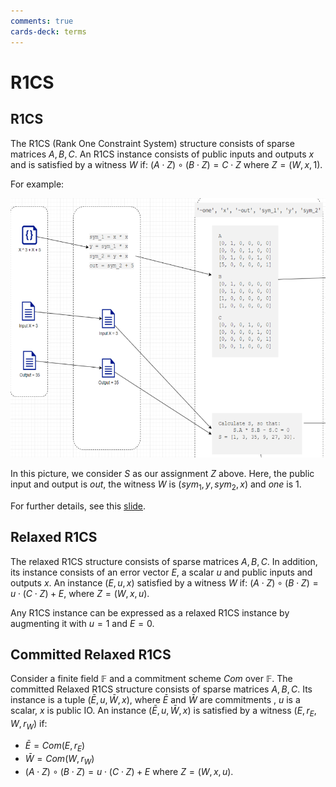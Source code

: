 ```yaml
---
comments: true
cards-deck: terms
---
```


# R1CS

## R1CS []()

The R1CS (Rank One Constraint System) structure consists of sparse matrices
$A, B, C$. An R1CS instance
consists of public inputs and outputs $x$ and is satisfied by a witness $W$ if:
$(A \cdot Z) \circ (B \cdot Z) = C \cdot Z$ where $Z = (W, x, 1)$.

[](1724467529625)

For example:

![r1cs](attachments/r1cs_example.png)

In this picture, we consider $S$ as our assignment $Z$ above. Here, the public
input and output is $out$, the witness $W$ is $(sym_1, y, sym_2, x)$ and $one$
is $1$.

For further details, see this [slide](../presentations/zk_overall.pptx).



## Relaxed R1CS []()

The relaxed R1CS structure consists of sparse matrices $A, B, C$. In addition,
its instance consists of an error vector $E$, a scalar $u$ and public inputs
and outputs $x$. An instance $(E, u, x)$ satisfied by a witness $W$ if:
$(A \cdot Z) \circ (B \cdot Z) = u \cdot (C \cdot Z) + E$, where $Z = (W, x, u)$.

Any R1CS instance can be expressed as a relaxed R1CS instance by
augmenting it with $u=1$ and $E = 0$.

[](1724467557901)

## Committed Relaxed R1CS []()

Consider a finite field $\mathbb{F}$ and a commitment scheme $Com$ over $\mathbb{F}$.
The committed Relaxed R1CS structure consists of sparse matrices
$A, B, C$. Its instance is a tuple
$(\bar E, u, \bar W, x)$, where $\bar E$ and $\bar W$ are commitments
, $u$ is a scalar, $x$ is public IO. An instance $(\bar E, u, \bar W, x)$ is
satisfied by a witness $(E, r_E, W, r_W)$ if:

- $\bar E = Com(E, r_E)$
- $\bar W = Com(W, r_W)$
- $(A \cdot Z) \circ (B \cdot Z) = u \cdot (C \cdot Z) + E$ where $Z = (W, x, u)$.

[](1724488256282)
